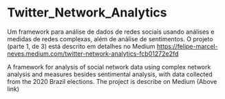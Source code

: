 # Twitter_Network_Analytics
Um framework para análise de dados de redes sociais usando análises e medidas de redes complexas, além de análise de sentimentos. O projeto (parte 1, de 3) está descrito em detalhes no Medium https://felipe-marcel-neves.medium.com/twitter-network-analytics-fcb01272e2fd


A framework for analysis of social network data using complex network analysis and measures besides sentimental analysis, with data collected from the 2020 Brazil elections.
The project is describe on Medium (Above link)
